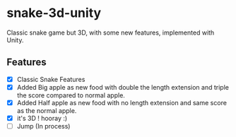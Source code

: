 # snake-3d-unity
Classic snake game but 3D, with some new features, implemented with Unity.

## Features
- [x] Classic Snake Features
- [x] Added Big apple as new food with double the length extension and triple the score compared to normal apple.
- [x] Added Half apple as new food with no length extension and same score as the normal apple.
- [x] it's 3D ! hooray :)
- [ ] Jump (In process)
